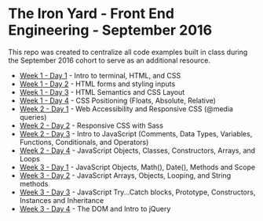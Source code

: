 # The Iron Yard - Front End Engineering - September 2016
This repo was created to centralize all code examples built in class during the September 2016 cohort to serve as an additional resource.

- [Week 1 - Day 1](week1-day1) - Intro to terminal, HTML, and CSS
- [Week 1 - Day 2](week1-day2) - HTML forms and styling inputs
- [Week 1 - Day 3](week1-day3) - HTML Semantics and CSS Layout
- [Week 1 - Day 4](week1-day4) - CSS Positioning (Floats, Absolute, Relative)
- [Week 2 - Day 1](week2-day1) - Web Accessibility and Responsive CSS (@media queries)
- [Week 2 - Day 2](week2-day2) - Responsive CSS with Sass
- [Week 2 - Day 3](week2-day3) - Intro to JavaScript (Comments, Data Types, Variables, Functions, Conditionals, and Operators)
- [Week 2 - Day 4](week2-day4) - JavaScript Objects, Classes, Constructors, Arrays, and Loops
- [Week 3 - Day 1](week3-day1) - JavaScript Objects, Math(), Date(), Methods and Scope
- [Week 3 - Day 2](week3-day2) - JavaScript Arrays, Objects, Looping, and String methods
- [Week 3 - Day 3](week3-day3) - JavaScript Try...Catch blocks, Prototype, Constructors, Instances and Inheritance
- [Week 3 - Day 4](week3-day4) - The DOM and Intro to jQuery
